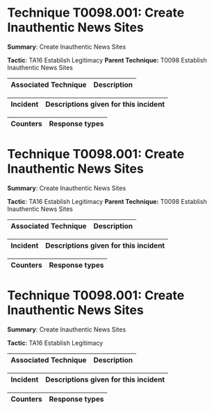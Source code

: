 # Technique T0098.001: Create Inauthentic News Sites

**Summary**: Create Inauthentic News Sites

**Tactic**: TA16 Establish Legitimacy **Parent Technique:** T0098 Establish Inauthentic News Sites


| Associated Technique | Description |
| --------- | ------------------------- |



| Incident | Descriptions given for this incident |
| -------- | -------------------- |



| Counters | Response types |
| -------- | -------------- |


# Technique T0098.001: Create Inauthentic News Sites

**Summary**: Create Inauthentic News Sites

**Tactic**: TA16 Establish Legitimacy **Parent Technique:** T0098 Establish Inauthentic News Sites


| Associated Technique | Description |
| --------- | ------------------------- |



| Incident | Descriptions given for this incident |
| -------- | -------------------- |



| Counters | Response types |
| -------- | -------------- |


# Technique T0098.001: Create Inauthentic News Sites

**Summary**: Create Inauthentic News Sites

**Tactic**: TA16 Establish Legitimacy


| Associated Technique | Description |
| --------- | ------------------------- |



| Incident | Descriptions given for this incident |
| -------- | -------------------- |



| Counters | Response types |
| -------- | -------------- |


